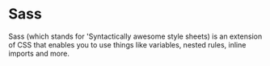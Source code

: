 # Sass

Sass (which stands for 'Syntactically awesome style sheets) is an extension of CSS that enables you to use things like variables, nested rules, inline imports and more.